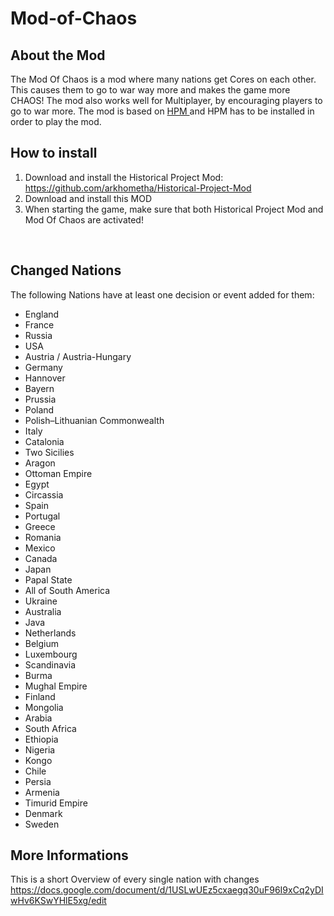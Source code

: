 # Mod-of-Chaos


<h2>
About the Mod
</h2>

The Mod Of Chaos is a mod where many nations get Cores on each other. This causes them to go to war way more and makes the game more CHAOS! 
The mod also works well for Multiplayer, by encouraging players to go to war more. The mod is based on 
<a href="https://github.com/arkhometha/Historical-Project-Mod"> HPM  </a> and HPM has to be installed in order to play the mod.
<br>

<h2> 
  How to install
</h2>
<ol>
  <li> Download and install the Historical Project Mod: <a href="https://github.com/arkhometha/Historical-Project-Mod"> https://github.com/arkhometha/Historical-Project-Mod </a> </li>
  <li> Download and install this MOD </li>
  <li> When starting the game, make sure that both  Historical Project Mod and Mod Of Chaos are activated! </li>
</ol>

<br>

<h2>
  Changed Nations
</h2>
The following Nations have at least one decision or event added for them:
<ul>
<li> England  </li>
<li> France  </li>
<li> Russia  </li>
<li> USA  </li>
<li> Austria / Austria-Hungary  </li>
<li> Germany  </li>
<li> Hannover  </li>
<li> Bayern  </li>
<li> Prussia  </li>
<li> Poland  </li>
<li> Polish–Lithuanian Commonwealth  </li>
<li> Italy  </li>
<li> Catalonia  </li>
<li> Two Sicilies  </li>
<li> Aragon  </li>
<li> Ottoman Empire  </li>
<li> Egypt  </li>
<li> Circassia  </li>
<li> Spain  </li>
<li> Portugal  </li>
<li> Greece  </li>
<li> Romania  </li>
<li> Mexico  </li>
<li> Canada  </li>
<li> Japan  </li>
<li> Papal State  </li>
<li> All of South America  </li>
<li> Ukraine  </li>
<li> Australia  </li>
<li> Java  </li>
<li> Netherlands  </li>
<li> Belgium  </li>
<li> Luxembourg  </li>
<li> Scandinavia  </li>
<li> Burma  </li>
<li> Mughal Empire  </li>
<li> Finland  </li>
<li> Mongolia  </li>
<li> Arabia  </li>
<li> South Africa  </li>
<li> Ethiopia  </li>
<li> Nigeria  </li>
<li> Kongo  </li>
<li> Chile  </li>  
<li> Persia  </li>
<li> Armenia  </li>
<li> Timurid Empire  </li>
<li> Denmark  </li>
<li> Sweden  </li>
  
</ul>

<h2> 
  More Informations
</h2>
<p>
  This is a short Overview of every single nation with changes<br>
  <a href="https://docs.google.com/document/d/1USLwUEz5cxaegq30uF96I9xCq2yDIwHv6KSwYHlE5xg/edit">https://docs.google.com/document/d/1USLwUEz5cxaegq30uF96I9xCq2yDIwHv6KSwYHlE5xg/edit</a>
</p>



